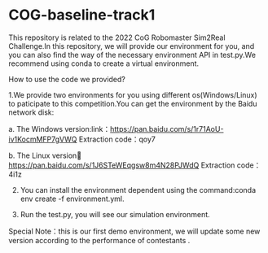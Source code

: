 # COG-baseline-track1
This repository is related to the 2022 CoG Robomaster Sim2Real Challenge.In this repository, we will provide our environment for you, and you can also find the way of the necessary environment API in test.py.We recommend using conda to create a virtual environment.

How to use the code we provided?

1.We provide two environments for you  using different os(Windows/Linux) to paticipate to this competition.You can get the environment by the Baidu network disk:

a. The Windows version:link：https://pan.baidu.com/s/1r71AoU-iv1KocmMFP7gVWQ  Extraction code：qoy7

b. The Linux version:link: https://pan.baidu.com/s/1J6STeWEqgsw8m4N28PJWdQ  Extraction code：4i1z

2. You can install the environment dependent using the command:conda env create -f environment.yml.


3. Run the test.py, you will see our simulation environment.

Special Note：this is our first demo environment, we will update some new version according to the performance of contestants .
